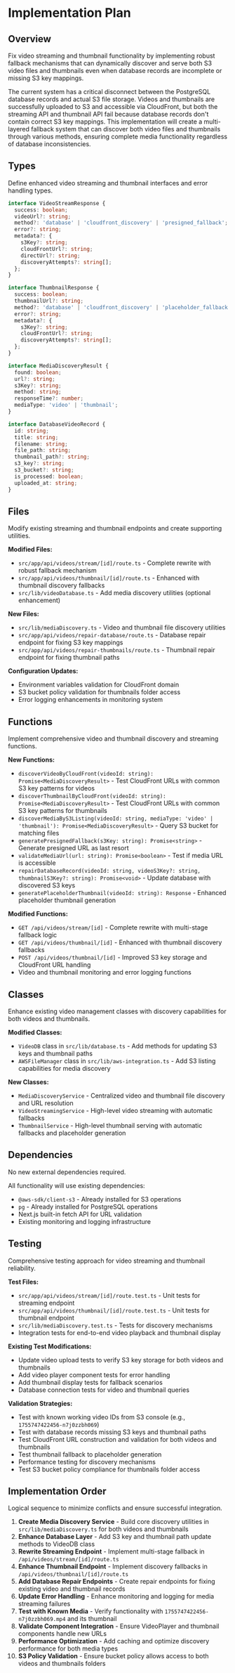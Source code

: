 # Implementation Plan

## Overview
Fix video streaming and thumbnail functionality by implementing robust fallback mechanisms that can dynamically discover and serve both S3 video files and thumbnails even when database records are incomplete or missing S3 key mappings.

The current system has a critical disconnect between the PostgreSQL database records and actual S3 file storage. Videos and thumbnails are successfully uploaded to S3 and accessible via CloudFront, but both the streaming API and thumbnail API fail because database records don't contain correct S3 key mappings. This implementation will create a multi-layered fallback system that can discover both video files and thumbnails through various methods, ensuring complete media functionality regardless of database inconsistencies.

## Types
Define enhanced video streaming and thumbnail interfaces and error handling types.

```typescript
interface VideoStreamResponse {
  success: boolean;
  videoUrl?: string;
  method?: 'database' | 'cloudfront_discovery' | 'presigned_fallback';
  error?: string;
  metadata?: {
    s3Key?: string;
    cloudFrontUrl?: string;
    directUrl?: string;
    discoveryAttempts?: string[];
  };
}

interface ThumbnailResponse {
  success: boolean;
  thumbnailUrl?: string;
  method?: 'database' | 'cloudfront_discovery' | 'placeholder_fallback';
  error?: string;
  metadata?: {
    s3Key?: string;
    cloudFrontUrl?: string;
    discoveryAttempts?: string[];
  };
}

interface MediaDiscoveryResult {
  found: boolean;
  url?: string;
  s3Key?: string;
  method: string;
  responseTime?: number;
  mediaType: 'video' | 'thumbnail';
}

interface DatabaseVideoRecord {
  id: string;
  title: string;
  filename: string;
  file_path: string;
  thumbnail_path?: string;
  s3_key?: string;
  s3_bucket?: string;
  is_processed: boolean;
  uploaded_at: string;
}
```

## Files
Modify existing streaming and thumbnail endpoints and create supporting utilities.

**Modified Files:**
- `src/app/api/videos/stream/[id]/route.ts` - Complete rewrite with robust fallback mechanism
- `src/app/api/videos/thumbnail/[id]/route.ts` - Enhanced with thumbnail discovery fallbacks
- `src/lib/videoDatabase.ts` - Add media discovery utilities (optional enhancement)

**New Files:**
- `src/lib/mediaDiscovery.ts` - Video and thumbnail file discovery utilities
- `src/app/api/videos/repair-database/route.ts` - Database repair endpoint for fixing S3 key mappings
- `src/app/api/videos/repair-thumbnails/route.ts` - Thumbnail repair endpoint for fixing thumbnail paths

**Configuration Updates:**
- Environment variables validation for CloudFront domain
- S3 bucket policy validation for thumbnails folder access
- Error logging enhancements in monitoring system

## Functions
Implement comprehensive video and thumbnail discovery and streaming functions.

**New Functions:**
- `discoverVideoByCloudFront(videoId: string): Promise<MediaDiscoveryResult>` - Test CloudFront URLs with common S3 key patterns for videos
- `discoverThumbnailByCloudFront(videoId: string): Promise<MediaDiscoveryResult>` - Test CloudFront URLs with common S3 key patterns for thumbnails
- `discoverMediaByS3Listing(videoId: string, mediaType: 'video' | 'thumbnail'): Promise<MediaDiscoveryResult>` - Query S3 bucket for matching files
- `generatePresignedFallback(s3Key: string): Promise<string>` - Generate presigned URL as last resort
- `validateMediaUrl(url: string): Promise<boolean>` - Test if media URL is accessible
- `repairDatabaseRecord(videoId: string, videoS3Key?: string, thumbnailS3Key?: string): Promise<void>` - Update database with discovered S3 keys
- `generatePlaceholderThumbnail(videoId: string): Response` - Enhanced placeholder thumbnail generation

**Modified Functions:**
- `GET /api/videos/stream/[id]` - Complete rewrite with multi-stage fallback logic
- `GET /api/videos/thumbnail/[id]` - Enhanced with thumbnail discovery fallbacks
- `POST /api/videos/thumbnail/[id]` - Improved S3 key storage and CloudFront URL handling
- Video and thumbnail monitoring and error logging functions

## Classes
Enhance existing video management classes with discovery capabilities for both videos and thumbnails.

**Modified Classes:**
- `VideoDB` class in `src/lib/database.ts` - Add methods for updating S3 keys and thumbnail paths
- `AWSFileManager` class in `src/lib/aws-integration.ts` - Add S3 listing capabilities for media discovery

**New Classes:**
- `MediaDiscoveryService` - Centralized video and thumbnail file discovery and URL resolution
- `VideoStreamingService` - High-level video streaming with automatic fallbacks
- `ThumbnailService` - High-level thumbnail serving with automatic fallbacks and placeholder generation

## Dependencies
No new external dependencies required.

All functionality will use existing dependencies:
- `@aws-sdk/client-s3` - Already installed for S3 operations
- `pg` - Already installed for PostgreSQL operations
- Next.js built-in fetch API for URL validation
- Existing monitoring and logging infrastructure

## Testing
Comprehensive testing approach for video streaming and thumbnail reliability.

**Test Files:**
- `src/app/api/videos/stream/[id]/route.test.ts` - Unit tests for streaming endpoint
- `src/app/api/videos/thumbnail/[id]/route.test.ts` - Unit tests for thumbnail endpoint
- `src/lib/mediaDiscovery.test.ts` - Tests for discovery mechanisms
- Integration tests for end-to-end video playback and thumbnail display

**Existing Test Modifications:**
- Update video upload tests to verify S3 key storage for both videos and thumbnails
- Add video player component tests for error handling
- Add thumbnail display tests for fallback scenarios
- Database connection tests for video and thumbnail queries

**Validation Strategies:**
- Test with known working video IDs from S3 console (e.g., `1755747422456-n7j0zzbh069`)
- Test with database records missing S3 keys and thumbnail paths
- Test CloudFront URL construction and validation for both videos and thumbnails
- Test thumbnail fallback to placeholder generation
- Performance testing for discovery mechanisms
- Test S3 bucket policy compliance for thumbnails folder access

## Implementation Order
Logical sequence to minimize conflicts and ensure successful integration.

1. **Create Media Discovery Service** - Build core discovery utilities in `src/lib/mediaDiscovery.ts` for both videos and thumbnails
2. **Enhance Database Layer** - Add S3 key and thumbnail path update methods to VideoDB class
3. **Rewrite Streaming Endpoint** - Implement multi-stage fallback in `/api/videos/stream/[id]/route.ts`
4. **Enhance Thumbnail Endpoint** - Implement discovery fallbacks in `/api/videos/thumbnail/[id]/route.ts`
5. **Add Database Repair Endpoints** - Create repair endpoints for fixing existing video and thumbnail records
6. **Update Error Handling** - Enhance monitoring and logging for media streaming failures
7. **Test with Known Media** - Verify functionality with `1755747422456-n7j0zzbh069.mp4` and its thumbnail
8. **Validate Component Integration** - Ensure VideoPlayer and thumbnail components handle new URLs
9. **Performance Optimization** - Add caching and optimize discovery performance for both media types
10. **S3 Policy Validation** - Ensure bucket policy allows access to both videos and thumbnails folders
